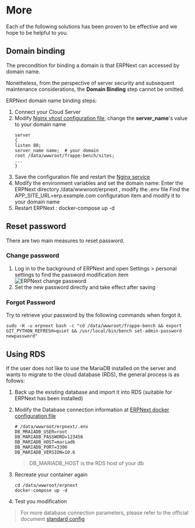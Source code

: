 # More

Each of the following solutions has been proven to be effective and we hope to be helpful to you.


## Domain binding

The precondition for binding a domain is that ERPNext can accessed by domain name.

Nonetheless, from the perspective of server security and subsequent maintenance considerations, the **Domain Binding** step cannot be omitted.

ERPNext domain name binding steps:

1. Connect your Cloud Server
2. Modify [Nginx vhost configuration file](/stack-components.md#nginx), change the **server_name**'s value to your domain name
   ```text
   server
   {
   listen 80;
   server_name name;  # your domain
   root /data/wwwroot/frappe-bench/sites;
   ...
   }
   ```
3. Save the configuration file and restart the [Nginx service](https://support.websoft9.com/docs/erpnext/zh/admin-services.html#nginx)
4. Modify the environment variables and set the domain name:
   Enter the ERPNext directory /data/wwwroot/erpnext , modify the .env file
   Find the APP_SITE_URL=erp.example.com configuration item and modify it to your domain name
5. Restart ERPNext : docker-compose up -d

## Reset password

There are two main measures to reset password.

### Change password

1. Log in to the background of ERPNext and open Settings > personal settings to find the password modification item
![ERPNext change password](https://libs.websoft9.com/Websoft9/DocsPicture/en/erpnext/erpnext-modifypw-websoft9.png)
2. Set the new password directly and take effect after saving

### Forgot Password

Try to retrieve your password by the following commands when forgot it.

````
sudo -H -u erpnext bash -c "cd /data/wwwroot/frappe-bench && export GIT_PYTHON_REFRESH=quiet && /usr/local/bin/bench set-admin-password newpassword"
````

## Using RDS

If the user does not like to use the MariaDB installed on the server and wants to migrate to the cloud database (RDS), the general process is as follows:

1. Back up the existing database and import it into RDS (suitable for ERPNext has been installed)

2. Modify the Database connection information at [ERPNext docker configuration file](/stack-components.md#erpnext) 
   ```
   # /data/wwwroot/erpnext/.env
   DB_MRAIADB_USER=root
   DB_MARIADB_PASSWORD=123456
   DB_MARIADB_HOST=mariadb
   DB_MARIADB_PORT=3306
   DB_MARIADB_VERSION=10.6
   ```

   > DB_MARIADB_HOST is the RDS host of your db

3. Recreate your container again
   ```
   cd /data/wwwroot/erpnext
   docker-compose up -d
   ```

4. Test you modification

> For more database connection parameters, please refer to the official document [standard config](https://frappeframework.com/docs/user/en/basics/site_config#mandatory-settings)
